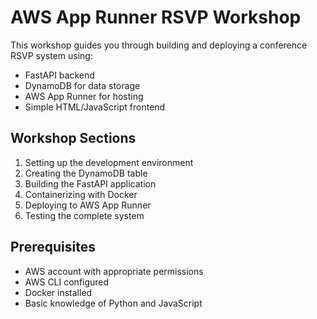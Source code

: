 # AWS App Runner RSVP Workshop

This workshop guides you through building and deploying a conference RSVP system using:
- FastAPI backend
- DynamoDB for data storage 
- AWS App Runner for hosting
- Simple HTML/JavaScript frontend

## Workshop Sections
1. Setting up the development environment
2. Creating the DynamoDB table
3. Building the FastAPI application
4. Containerizing with Docker
5. Deploying to AWS App Runner
6. Testing the complete system

## Prerequisites
- AWS account with appropriate permissions
- AWS CLI configured
- Docker installed
- Basic knowledge of Python and JavaScript